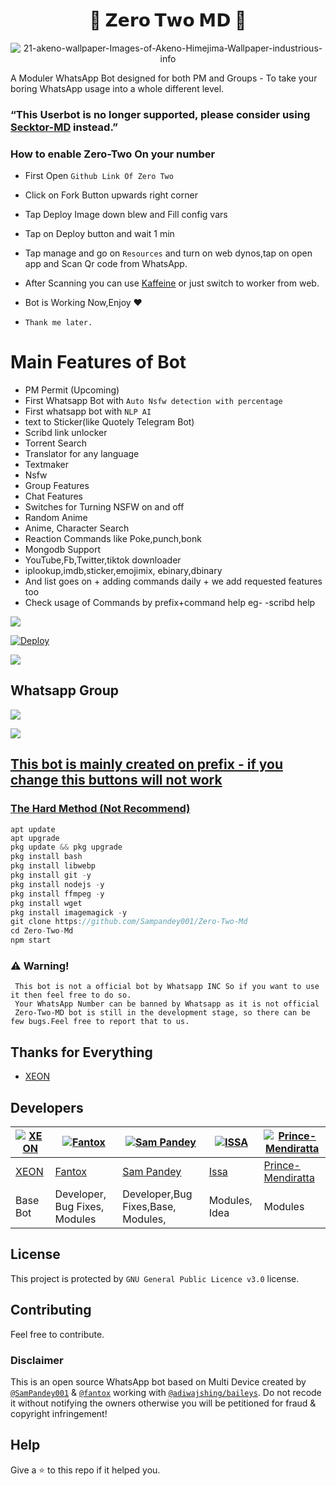 <h1 align="center">🍭 𝗭𝗲𝗿𝗼 𝗧𝘄𝗼 𝗠𝗗 🍭<br></h1>

<p align="center">

  <img src="https://user-images.githubusercontent.com/104565822/177012232-97866d97-0798-4ca2-9e56-5d0a2413642b.png" alt="21-akeno-wallpaper-Images-of-Akeno-Himejima-Wallpaper-industrious-info" />

</p>


<p align="center"> 

  A Moduler WhatsApp Bot designed for both PM and Groups - To take your boring WhatsApp usage into a whole different level.

   
###  “This Userbot is no longer supported, please consider using [Secktor-MD](https://github.com/CitelVoid/Secktor-Md) instead.”



### How to enable Zero-Two On your number
-   First Open `Github Link Of Zero Two`
-   Click on Fork Button upwards right corner
-  Tap Deploy Image down blew and Fill config vars
-   Tap on Deploy button and wait 1 min
-   Tap manage and go on `Resources` and turn on web dynos,tap on open app and Scan Qr code from WhatsApp.
-   After Scanning you can use [Kaffeine](https://kaffeine.herokuapp.com/) or just switch to worker from web.
-   Bot is Working Now,Enjoy ♥️

- `Thank me later.`
# Main Features of Bot
- PM Permit (Upcoming)
- First Whatsapp Bot with `Auto Nsfw detection with percentage`
- First whatsapp bot with `NLP AI`
- text to Sticker(like Quotely Telegram Bot)
- Scribd link unlocker
- Torrent Search
- Translator for any language
- Textmaker
- Nsfw
- Group Features
- Chat Features
- Switches for Turning NSFW on and off
- Random Anime
- Anime, Character Search
- Reaction Commands like Poke,punch,bonk
- Mongodb Support
- YouTube,Fb,Twitter,tiktok downloader
- iplookup,imdb,sticker,emojimix, ebinary,dbinary
- And list goes on + adding commands daily + we add requested features too
- Check usage of Commands by prefix+command help eg- -scribd help

  
[![](https://raw.githubusercontent.com/ZeroTwoInc/Media/main/logo/UPPER.png)](https://ZeroTwoMd.tech/#qrcode)
  
[![Deploy](https://raw.githubusercontent.com/ZeroTwoInc/Media/main/logo/MIDDLE.png)](https://heroku.com/deploy?template=https://github.com/henrygokugt99/Secktor-Md)

[![](https://raw.githubusercontent.com/ZeroTwoInc/Media/main/logo/LOWER.png)](https://youtu.be/rqbeusycfHU)

## Whatsapp Group

<a href="https://chat.whatsapp.com/KK6AVKEwPVJ0aXoWo2cK2g"><img src="https://img.shields.io/badge/Join Group-25D366?style=for-the-badge&logo=whatsapp&logoColor=white" />

<a href="https://chat.whatsapp.com/Bl2F9UTVU4CBfZU6eVnrbCl"><img src="https://img.shields.io/badge/Join Group-25D366?style=for-the-badge&logo=whatsapp&logoColor=white" />

## This bot is mainly created on prefix - if you change this buttons will not work


### The Hard Method (Not Recommend)
```js
apt update
apt upgrade
pkg update && pkg upgrade
pkg install bash
pkg install libwebp
pkg install git -y
pkg install nodejs -y 
pkg install ffmpeg -y 
pkg install wget
pkg install imagemagick -y
git clone https://github.com/Sampandey001/Zero-Two-Md
cd Zero-Two-Md
npm start
```

### ⚠️ Warning! 
```
 This bot is not a official bot by Whatsapp INC So if you want to use it then feel free to do so.
 Your WhatsApp Number can be banned by Whatsapp as it is not official
 Zero-Two-MD bot is still in the development stage, so there can be few bugs.Feel free to report that to us.
```

## Thanks for Everything 
- [XEON](https://github.com/dgxeon)




## Developers

[![XEON](https://github.com/dgxeon.png?size=80)](https://github.com/dgxeon) | [![Fantox](https://github.com/fantox001.png?size=100)](https://github.com/fantox001) | [![Sam Pandey](https://github.com/sampandey001.png?size=109)](https://github.com/sampandey001) | [![ISSA](https://github.com/issa2001.png?size=80)](https://github.com/issa2001) | [![Prince-Mendiratta](https://github.com/Prince-Mendiratta.png?size=80)](https://github.com/Prince-Mendiratta)
----|----|----|----|----
[XEON](https://wa.me/916909137213) | [Fantox](https://wa.me/918101187835) | [Sam Pandey](https://wa.me/919628516236) | [Issa](https://wa.me/254115175696) | [Prince-Mendiratta](https://wa.me/917838204238)
Base Bot  | Developer, Bug Fixes, Modules |Developer,Bug Fixes,Base, Modules, | Modules, Idea | Modules



## License
This project is protected by `GNU General Public Licence v3.0` license.




## Contributing
Feel free to contribute.

### Disclaimer
This is an open source WhatsApp bot based on Multi Device created by [`@SamPandey001`](https://github.com/SamPandey001) & [`@fantox`](https://github.com/FantoX001) working with [`@adiwajshing/baileys`](https://github.com/adiwajshing/baileys). Do not recode it without notifying the owners otherwise you will be petitioned for fraud & copyright infringement!

## Help
Give a ⭐ to this repo if it helped you.
